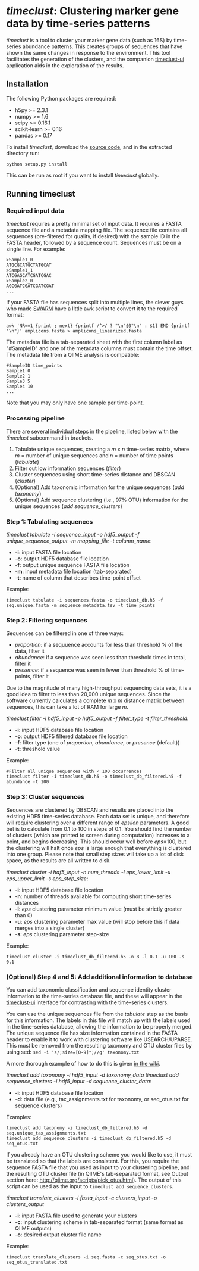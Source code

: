 # *timeclust*: Clustering marker gene data by time-series patterns
*timeclust* is a tool to cluster your marker gene data (such as 16S) by time-series abundance patterns. This creates groups of sequences that have shown the same changes in response to the environment. This tool facilitates the generation of the clusters, and the companion [timeclust-ui](https://github.com/beiko-lab/timeclust-ui) application aids in the exploration of the results.

## Installation
The following Python packages are required:
- h5py >= 2.3.1
- numpy >= 1.6
- scipy >= 0.16.1
- scikit-learn >= 0.16
- pandas >= 0.17

To install *timeclust*, download the [source code](https://github.com/beiko-lab/timeclust/archive/master.zip), and in the extracted directory run:
```
python setup.py install
```
This can be run as root if you want to install *timeclust* globally.

## Running timeclust
### Required input data
*timeclust* requires a pretty minimal set of input data. It requires a FASTA sequence file and a metadata mapping file. The sequence file contains all sequences (pre-filtered for quality, if desired) with the sample ID in the FASTA header, followed by a sequence count. Sequences must be on a single line. For example:
```
>Sample1_0
ATGCGCATGCTATGCAT
>Sample1_1
ATCGAGCATCGATCGAC
>Sample2_0
AGCGATCGATCGATCGAT
...
```
If your FASTA file has sequences split into multiple lines, the clever guys who made [SWARM](https://github.com/torognes/swarm#linearization) have a little awk script to convert it to the required format:
```
awk 'NR==1 {print ; next} {printf /^>/ ? "\n"$0"\n" : $1} END {printf "\n"}' amplicons.fasta > amplicons_linearized.fasta
```

The metadata file is a tab-separated sheet with the first column label as "#SampleID" and one of the metadata columns must contain the time offset. The metadata file from a QIIME analysis is compatible:
```
#SampleID time_points
Sample1 0
Sample2 1
Sample3 5
Sample4 10
...
```
Note that you may only have one sample per time-point.

### Processing pipeline
There are several individual steps in the pipeline, listed below with the *timeclust* subcommand in brackets.

1. Tabulate unique sequences, creating a *m* x *n* time-series matrix, where *m* = number of unique sequences and *n* = number of time points (*tabulate*)
2. Filter out low information sequences (*filter*)
3. Cluster sequences using short time-series distance and DBSCAN (*cluster*)
4. (Optional) Add taxonomic information for the unique sequences (*add taxonomy*)
5. (Optional) Add sequence clustering (i.e., 97% OTU) information for the unique sequences (*add sequence_clusters*)

### Step 1: Tabulating sequences

*timeclust tabulate -i sequence_input -o hdf5_output -f unique_sequence_output -m mapping_file -t column_name*:
- -**i**: input FASTA file location
- -**o**: output HDF5 database file location
- -**f**: output unique sequence FASTA file location
- -**m**: input metadata file location (tab-separated)
- -**t**: name of column that describes time-point offset

Example:
```
timeclust tabulate -i sequences.fasta -o timeclust_db.h5 -f seq.unique.fasta -m sequence_metadata.tsv -t time_points
```

### Step 2: Filtering sequences

Sequences can be filtered in one of three ways:
- *proportion*: if a sequuence accounts for less than threshold % of the data, filter it
- *abundance*: if a sequence was seen less than threshold times in total, filter it
- *presence*: if a sequence was seen in fewer than threshold % of time-points, filter it

Due to the magnitude of many high-throughput sequencing data sets, it is a good idea to filter to less than 20,000 unique sequences. Since the software currently calculates a complete *m* x *m* distance matrix between sequences, this can take a lot of RAM for large *m*.

*timeclust filter -i hdf5_input -o hdf5_output -f filter_type -t filter_threshold*:
- -**i**: input HDF5 database file location
- -**o**: output HDF5 filtered database file location
- -**f**: filter type (one of *proportion*, *abundance*, or *presence* (default))
- -**t**: threshold value

Example:
```
#Filter all unique sequences with < 100 occurrences
timeclust filter -i timeclust_db.h5 -o timeclust_db_filtered.h5 -f abundance -t 100
```

### Step 3: Cluster sequences

Sequences are clustered by DBSCAN and results are placed into the existing HDF5 time-series database. Each data set is unique, and therefore will require clustering over a different range of *epsilon* parameters. A good bet is to calculate from 0.1 to 100 in steps of 0.1. You should find the number of clusters (which are printed to screen during computation) increases to a point, and begins decreasing. This should occur well before *eps*=100, but the clustering will halt once *eps* is large enough that everything is clustered into one group. Please note that small step sizes will take up a lot of disk space, as the results are all written to disk. 

*timeclust cluster -i hdf5_input -n num_threads -l eps_lower_limit -u eps_upper_limit -s eps_step_size*:
- -**i**: input HDF5 database file location
- -**n**: number of threads available for computing short time-series distances
- -**l**: *eps* clustering parameter minimum value (must be strictly greater than 0)
- -**u**: *eps* clustering parameter max value (will stop before this if data merges into a single cluster)
- -**s**: *eps* clustering parameter step-size

Example:
```
timeclust cluster -i timeclust_db_filtered.h5 -n 8 -l 0.1 -u 100 -s 0.1
```

### (Optional) Step 4 and 5: Add additional information to database

You can add taxonomic classification and sequence identity cluster information to the time-series database file, and these will appear in the [timeclust-ui](https://github.com/beiko-lab/timeclust-ui) interface for contrasting with the time-series clusters.

You can use the unique sequences file from the *tabulate* step as the basis for this information. The labels in this file will match up with the labels used in the time-series database, allowing the information to be properly merged. The unique sequence file has size information contained in the FASTA header to enable it to work with clustering software like USEARCH/UPARSE. This must be removed from the resulting taxonomy and OTU cluster files by using sed: `sed -i 's/;size=[0-9]*;//g' taxonomy.txt`

A more thorough example of how to do this is given [in the wiki](https://github.com/beiko-lab/timeclust/wiki/Generating-OTUs-and-taxonomy-for-import-into-timeclust).

*timeclust add taxonomy -i hdf5_input -d taxonomy_data*
*timeclust add sequence_clusters -i hdf5_input -d sequence_cluster_data*:
- -**i**: input HDF5 database file location
- -**d**: data file (e.g., tax_assignments.txt for taxonomy, or seq_otus.txt for sequence clusters)

Examples:
```
timeclust add taxonomy -i timeclust_db_filtered.h5 -d seq.unique_tax_assignments.txt
timeclust add sequence_clusters -i timeclust_db_filtered.h5 -d seq_otus.txt
```

If you already have an OTU clustering scheme you would like to use, it must be translated so that the labels are consistent. For this, you require the sequence FASTA file that you used as input to your clustering pipeline, and the resulting OTU cluster file (in QIIME's tab-separated format, see Output section here: http://qiime.org/scripts/pick_otus.html). The output of this script can be used as the input to `timeclust add sequence_clusters`.

*timeclust translate_clusters -i fasta_input -c clusters_input -o clusters_output*
- -**i**: input FASTA file used to generate your clusters
- -**c**: input clustering scheme in tab-separated format (same format as QIIME outputs)
- -**o**: desired output cluster file name

Example:
```
timeclust translate_clusters -i seq.fasta -c seq_otus.txt -o seq_otus_translated.txt
```
